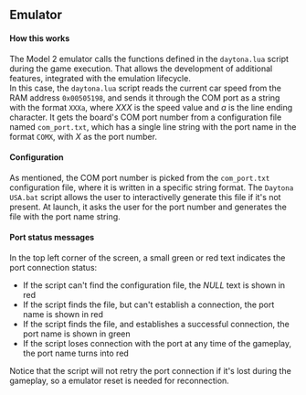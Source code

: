 ## Emulator

#### How this works
The Model 2 emulator calls the functions defined in the `daytona.lua` script during the game execution. That allows the development of additional features, integrated with the emulation lifecycle.  
In this case, the `daytona.lua` script reads the current car speed from the RAM address `0x00505198`, and sends it through the COM port as a string with the format `XXXa`, where *XXX* is the speed value and *a* is the line ending character. It gets the board's COM port number from a configuration file named `com_port.txt`, which has a single line string with the port name in the format `COMX`, with *X* as the port number.

#### Configuration
As mentioned, the COM port number is picked from the `com_port.txt` configuration file, where it is written in a specific string format. The `Daytona USA.bat` script allows the user to interactivelly generate this file if it's not present. At launch, it asks the user for the port number and generates the file with the port name string.

#### Port status messages
In the top left corner of the screen, a small green or red text indicates the port connection status:
- If the script can't find the configuration file, the *NULL* text is shown in red
- If the script finds the file, but can't establish a connection, the port name is shown in red
- If the script finds the file, and establishes a successful connection, the port name is shown in green
- If the script loses connection with the port at any time of the gameplay, the port name turns into red

Notice that the script will not retry the port connection if it's lost during the gameplay, so a emulator reset is needed for reconnection.
